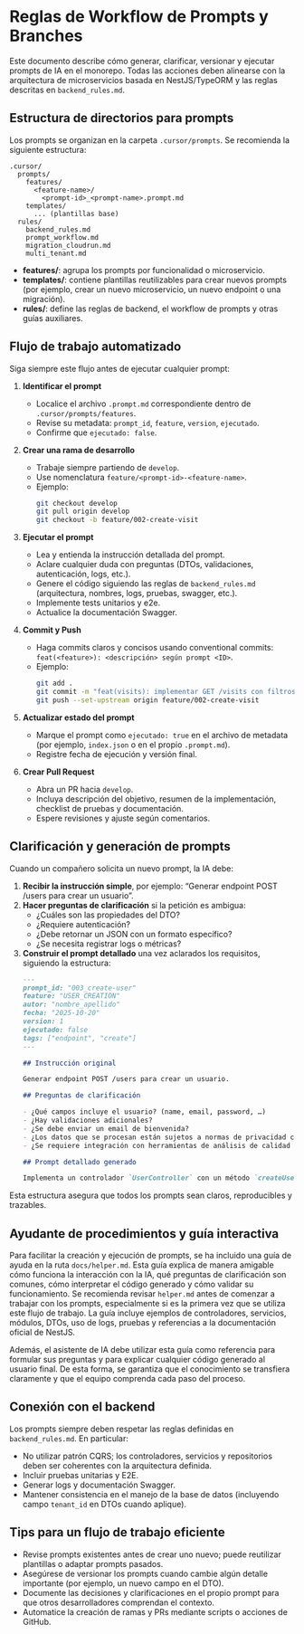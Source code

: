 # Reglas de Workflow de Prompts y Branches

Este documento describe cómo generar, clarificar, versionar y ejecutar prompts de IA en el monorepo. Todas las acciones deben alinearse con la arquitectura de microservicios basada en NestJS/TypeORM y las reglas descritas en `backend_rules.md`.

## Estructura de directorios para prompts

Los prompts se organizan en la carpeta `.cursor/prompts`. Se recomienda la siguiente estructura:

```
.cursor/
  prompts/
    features/
      <feature-name>/
        <prompt-id>_<prompt-name>.prompt.md
    templates/
      ... (plantillas base)
  rules/
    backend_rules.md
    prompt_workflow.md
    migration_cloudrun.md
    multi_tenant.md
```

- **features/**: agrupa los prompts por funcionalidad o microservicio.
- **templates/**: contiene plantillas reutilizables para crear nuevos prompts (por ejemplo, crear un nuevo microservicio, un nuevo endpoint o una migración).
- **rules/**: define las reglas de backend, el workflow de prompts y otras guías auxiliares.

## Flujo de trabajo automatizado

Siga siempre este flujo antes de ejecutar cualquier prompt:

1. **Identificar el prompt**
   - Localice el archivo `.prompt.md` correspondiente dentro de `.cursor/prompts/features`.
   - Revise su metadata: `prompt_id`, `feature`, `version`, `ejecutado`.
   - Confirme que `ejecutado: false`.

2. **Crear una rama de desarrollo**
   - Trabaje siempre partiendo de `develop`.
   - Use nomenclatura `feature/<prompt-id>-<feature-name>`.
   - Ejemplo:
     ```bash
     git checkout develop
     git pull origin develop
     git checkout -b feature/002-create-visit
     ```

3. **Ejecutar el prompt**
   - Lea y entienda la instrucción detallada del prompt.
   - Aclare cualquier duda con preguntas (DTOs, validaciones, autenticación, logs, etc.).
   - Genere el código siguiendo las reglas de `backend_rules.md` (arquitectura, nombres, logs, pruebas, swagger, etc.).
   - Implemente tests unitarios y e2e.
   - Actualice la documentación Swagger.

4. **Commit y Push**
   - Haga commits claros y concisos usando conventional commits: `feat(<feature>): <descripción> según prompt <ID>`.
   - Ejemplo:
     ```bash
     git add .
     git commit -m "feat(visits): implementar GET /visits con filtros según prompt 002"
     git push --set-upstream origin feature/002-create-visit
     ```

5. **Actualizar estado del prompt**
   - Marque el prompt como `ejecutado: true` en el archivo de metadata (por ejemplo, `index.json` o en el propio `.prompt.md`).
   - Registre fecha de ejecución y versión final.

6. **Crear Pull Request**
   - Abra un PR hacia `develop`.
   - Incluya descripción del objetivo, resumen de la implementación, checklist de pruebas y documentación.
   - Espere revisiones y ajuste según comentarios.

## Clarificación y generación de prompts

Cuando un compañero solicita un nuevo prompt, la IA debe:

1. **Recibir la instrucción simple**, por ejemplo: “Generar endpoint POST /users para crear un usuario”.
2. **Hacer preguntas de clarificación** si la petición es ambigua:
   - ¿Cuáles son las propiedades del DTO?
   - ¿Requiere autenticación?
   - ¿Debe retornar un JSON con un formato específico?
   - ¿Se necesita registrar logs o métricas?
3. **Construir el prompt detallado** una vez aclarados los requisitos, siguiendo la estructura:
   ```md
   ---
   prompt_id: "003_create-user"
   feature: "USER_CREATION"
   autor: "nombre_apellido"
   fecha: "2025-10-20"
   version: 1
   ejecutado: false
   tags: ["endpoint", "create"]
   ---

   ## Instrucción original
   
   Generar endpoint POST /users para crear un usuario.

   ## Preguntas de clarificación
   
   - ¿Qué campos incluye el usuario? (name, email, password, …)
   - ¿Hay validaciones adicionales?
   - ¿Se debe enviar un email de bienvenida?
   - ¿Los datos que se procesan están sujetos a normas de privacidad como HIPAA? (por ejemplo, datos de salud)
   - ¿Se requiere integración con herramientas de análisis de calidad como SonarQube?

   ## Prompt detallado generado
   
   Implementa un controlador `UserController` con un método `createUser()` en NestJS 11. El método debe recibir un `CreateUserDto` con las propiedades `name`, `email` y `password`, validado por `class-validator`. Usa `bcrypt` para cifrar la contraseña, guarda el usuario en PostgreSQL mediante TypeORM y retorna el usuario creado sin el campo `password`. Documenta con Swagger y agrega tests unitarios y e2e. Incluye logs estructurados.
   ```

Esta estructura asegura que todos los prompts sean claros, reproducibles y trazables.

## Ayudante de procedimientos y guía interactiva

Para facilitar la creación y ejecución de prompts, se ha incluido una guía de ayuda en la ruta `docs/helper.md`. Esta guía explica de manera amigable cómo funciona la interacción con la IA, qué preguntas de clarificación son comunes, cómo interpretar el código generado y cómo validar su funcionamiento. Se recomienda revisar `helper.md` antes de comenzar a trabajar con los prompts, especialmente si es la primera vez que se utiliza este flujo de trabajo. La guía incluye ejemplos de controladores, servicios, módulos, DTOs, uso de logs, pruebas y referencias a la documentación oficial de NestJS.

Además, el asistente de IA debe utilizar esta guía como referencia para formular sus preguntas y para explicar cualquier código generado al usuario final. De esta forma, se garantiza que el conocimiento se transfiera claramente y que el equipo comprenda cada paso del proceso.

## Conexión con el backend

Los prompts siempre deben respetar las reglas definidas en `backend_rules.md`. En particular:

- No utilizar patrón CQRS; los controladores, servicios y repositorios deben ser coherentes con la arquitectura definida.
- Incluir pruebas unitarias y E2E.
- Generar logs y documentación Swagger.
- Mantener consistencia en el manejo de la base de datos (incluyendo campo `tenant_id` en DTOs cuando aplique).

## Tips para un flujo de trabajo eficiente

- Revise prompts existentes antes de crear uno nuevo; puede reutilizar plantillas o adaptar prompts pasados.
- Asegúrese de versionar los prompts cuando cambie algún detalle importante (por ejemplo, un nuevo campo en el DTO).
- Documente las decisiones y clarificaciones en el propio prompt para que otros desarrolladores comprendan el contexto.
- Automatice la creación de ramas y PRs mediante scripts o acciones de GitHub.

